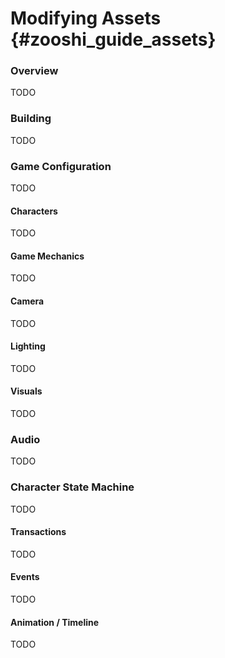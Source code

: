 Modifying Assets    {#zooshi_guide_assets}
================

### Overview

TODO

### Building

TODO

### Game Configuration

TODO

#### Characters

TODO

#### Game Mechanics

TODO

#### Camera

TODO

#### Lighting

TODO

#### Visuals

TODO

### Audio

TODO

### Character State Machine

TODO

#### Transactions

TODO

#### Events

TODO

#### Animation / Timeline

TODO

<br>
